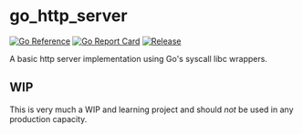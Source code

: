 # go_http_server
[![Go Reference](https://pkg.go.dev/badge/github.com/ale8k/go_http_server.svg)](https://pkg.go.dev/github.com/ale8k/go_http_server)
[![Go Report Card](https://goreportcard.com/badge/github.com/ale8k/go_http_server)](https://goreportcard.com/report/github.com/ale8k/go_http_server)
[![Release](https://img.shields.io/github/release/golang-standards/project-layout.svg?style=flat-square)](https://github.com/ale8k/go_http_server/releases/latest)

A basic http server implementation using Go's syscall libc wrappers.

## WIP
This is very much a WIP and learning project and should *not* be used in any production capacity.